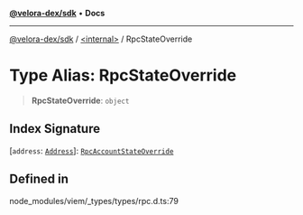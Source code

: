 [**@velora-dex/sdk**](../../README.md) • **Docs**

***

[@velora-dex/sdk](../../globals.md) / [\<internal\>](../README.md) / RpcStateOverride

# Type Alias: RpcStateOverride

> **RpcStateOverride**: `object`

## Index Signature

 \[`address`: [`Address`](Address.md)\]: [`RpcAccountStateOverride`](RpcAccountStateOverride.md)

## Defined in

node\_modules/viem/\_types/types/rpc.d.ts:79
